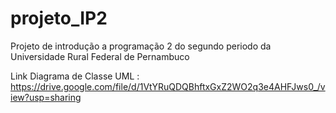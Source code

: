 # projeto_IP2
Projeto de introdução a programação 2 do segundo periodo da Universidade Rural Federal de Pernambuco

Link Diagrama de Classe UML : https://drive.google.com/file/d/1VtYRuQDQBhftxGxZ2WO2q3e4AHFJws0_/view?usp=sharing

